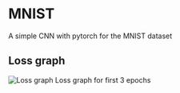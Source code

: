 # MNIST
A simple CNN with pytorch for the MNIST dataset

## Loss graph
![Loss graph](https://i.imgur.com/xE8ZJRk.png)
Loss graph for first 3 epochs
